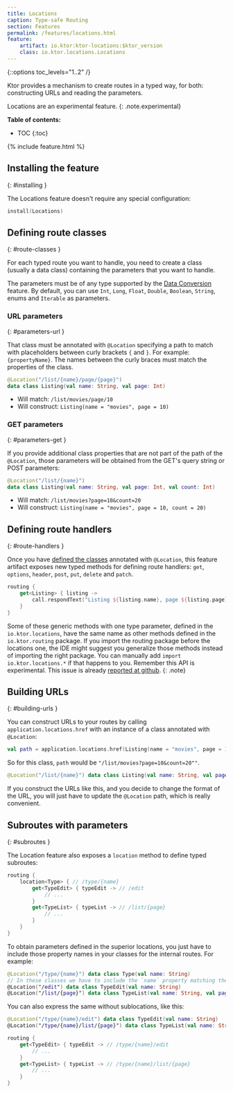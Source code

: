 ```yaml
---
title: Locations
caption: Type-safe Routing   
section: Features
permalink: /features/locations.html
feature:
    artifact: io.ktor:ktor-locations:$ktor_version
    class: io.ktor.locations.Locations
---
```


{::options toc_levels="1..2" /}

Ktor provides a mechanism to create routes in a typed way, for both:
constructing URLs and reading the parameters.

Locations are an experimental feature.
{: .note.experimental}

**Table of contents:**

* TOC
{:toc}

{% include feature.html %}

## Installing the feature
{: #installing }

The Locations feature doesn't require any special configuration:

```kotlin
install(Locations)
```

## Defining route classes
{: #route-classes }

For each typed route you want to handle, you need to create a class (usually a data class)
containing the parameters that you want to handle.

The parameters must be of any type supported by the [Data Conversion](/features/data-conversion.html) feature.
By default, you can use `Int`, `Long`, `Float`, `Double`, `Boolean`, `String`, enums and `Iterable` as parameters.

### URL parameters
{: #parameters-url }

That class must be annotated with `@Location` specifying
a path to match with placeholders between curly brackets `{` and `}`. For example: `{propertyName}`.
The names between the curly braces must match the properties of the class.

```kotlin
@Location("/list/{name}/page/{page}")
data class Listing(val name: String, val page: Int)
```

* Will match: `/list/movies/page/10`
* Will construct: `Listing(name = "movies", page = 10)`

### GET parameters
{: #parameters-get }

If you provide additional class properties that are not part of the path of the `@Location`,
those parameters will be obtained from the GET's query string or POST parameters:

```kotlin
@Location("/list/{name}")
data class Listing(val name: String, val page: Int, val count: Int)
```

* Will match: `/list/movies?page=10&count=20`
* Will construct: `Listing(name = "movies", page = 10, count = 20)`

## Defining route handlers
{: #route-handlers }

Once you have [defined the classes](#route-classes) annotated with `@Location`,
this feature artifact exposes new typed methods for defining route handlers:
`get`, `options`, `header`, `post`, `put`, `delete` and `patch`.

```kotlin
routing {
    get<Listing> { listing ->
        call.respondText("Listing ${listing.name}, page ${listing.page}")
    }
}
```

Some of these generic methods with one type parameter, defined in the `io.ktor.locations`, have the same name as other methods defined in the `io.ktor.routing` package. If you import the routing package before the locations one, the IDE might suggest you generalize those methods instead of importing the right package. You can manually add `import io.ktor.locations.*` if that happens to you.
Remember this API is experimental. This issue is already [reported at github](https://github.com/ktorio/ktor/issues/368).
{: .note}


## Building URLs
{: #building-urls }

You can construct URLs to your routes by calling `application.locations.href` with
an instance of a class annotated with `@Location`:

```kotlin
val path = application.locations.href(Listing(name = "movies", page = 10, count = 20))
```

So for this class, `path` would be `"/list/movies?page=10&count=20""`.

```kotlin
@Location("/list/{name}") data class Listing(val name: String, val page: Int, val count: Int)
```

If you construct the URLs like this, and you decide to change the format of the URL,
you will just have to update the `@Location` path, which is really convenient.

## Subroutes with parameters
{: #subroutes }

The Location feature also exposes a `location` method to define typed subroutes:

```kotlin
routing {
    location<Type> { // /type/{name}
        get<TypeEdit> { typeEdit -> // /edit
            // ...
        }
        get<TypeList> { typeList -> // /list/{page}
            // ...
        }
    }
}
```
 
To obtain parameters defined in the superior locations, you just have to include
those property names in your classes for the internal routes. For example:

```kotlin
@Location("/type/{name}") data class Type(val name: String)
// In these classes we have to include the `name` property matching the parent.
@Location("/edit") data class TypeEdit(val name: String)
@Location("/list/{page}") data class TypeList(val name: String, val page: Int)
```

You can also express the same without sublocations, like this:

```kotlin
@Location("/type/{name}/edit") data class TypeEdit(val name: String)
@Location("/type/{name}/list/{page}") data class TypeList(val name: String, val page: Int)

routing {
    get<TypeEdit> { typeEdit -> // /type/{name}/edit
        // ...
    }
    get<TypeList> { typeList -> // /type/{name}/list/{page}
        // ...
    }
}
```

